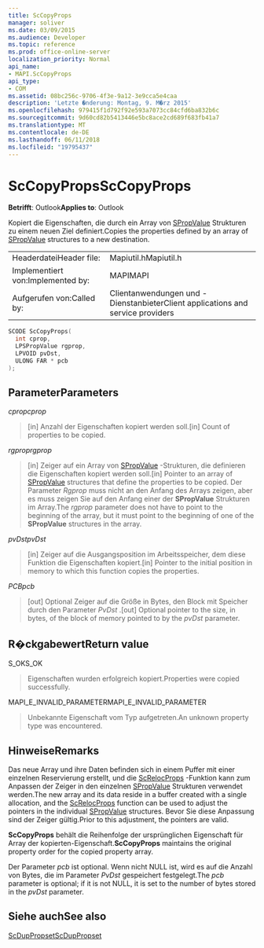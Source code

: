 ```yaml
---
title: ScCopyProps
manager: soliver
ms.date: 03/09/2015
ms.audience: Developer
ms.topic: reference
ms.prod: office-online-server
localization_priority: Normal
api_name:
- MAPI.ScCopyProps
api_type:
- COM
ms.assetid: 08bc256c-9706-4f3e-9a12-3e9cca5e4caa
description: 'Letzte �nderung: Montag, 9. M�rz 2015'
ms.openlocfilehash: 979415f1d792f92e593a7073cc84cfd6ba832b6c
ms.sourcegitcommit: 9d60cd82b5413446e5bc8ace2cd689f683fb41a7
ms.translationtype: MT
ms.contentlocale: de-DE
ms.lasthandoff: 06/11/2018
ms.locfileid: "19795437"
---
```

# <a name="sccopyprops"></a><span data-ttu-id="fc6f1-103">ScCopyProps</span><span class="sxs-lookup"><span data-stu-id="fc6f1-103">ScCopyProps</span></span>

  
  
<span data-ttu-id="fc6f1-104">**Betrifft**: Outlook</span><span class="sxs-lookup"><span data-stu-id="fc6f1-104">**Applies to**: Outlook</span></span> 
  
<span data-ttu-id="fc6f1-105">Kopiert die Eigenschaften, die durch ein Array von [SPropValue](spropvalue.md) Strukturen zu einem neuen Ziel definiert.</span><span class="sxs-lookup"><span data-stu-id="fc6f1-105">Copies the properties defined by an array of [SPropValue](spropvalue.md) structures to a new destination.</span></span> 
  
|||
|:-----|:-----|
|<span data-ttu-id="fc6f1-106">Headerdatei</span><span class="sxs-lookup"><span data-stu-id="fc6f1-106">Header file:</span></span>  <br/> |<span data-ttu-id="fc6f1-107">Mapiutil.h</span><span class="sxs-lookup"><span data-stu-id="fc6f1-107">Mapiutil.h</span></span>  <br/> |
|<span data-ttu-id="fc6f1-108">Implementiert von:</span><span class="sxs-lookup"><span data-stu-id="fc6f1-108">Implemented by:</span></span>  <br/> |<span data-ttu-id="fc6f1-109">MAPI</span><span class="sxs-lookup"><span data-stu-id="fc6f1-109">MAPI</span></span>  <br/> |
|<span data-ttu-id="fc6f1-110">Aufgerufen von:</span><span class="sxs-lookup"><span data-stu-id="fc6f1-110">Called by:</span></span>  <br/> |<span data-ttu-id="fc6f1-111">Clientanwendungen und -Dienstanbieter</span><span class="sxs-lookup"><span data-stu-id="fc6f1-111">Client applications and service providers</span></span>  <br/> |
   
```cpp
SCODE ScCopyProps(
  int cprop,
  LPSPropValue rgprop,
  LPVOID pvDst,
  ULONG FAR * pcb
);
```

## <a name="parameters"></a><span data-ttu-id="fc6f1-112">Parameter</span><span class="sxs-lookup"><span data-stu-id="fc6f1-112">Parameters</span></span>

 <span data-ttu-id="fc6f1-113">_cprop_</span><span class="sxs-lookup"><span data-stu-id="fc6f1-113">_cprop_</span></span>
  
> <span data-ttu-id="fc6f1-114">[in] Anzahl der Eigenschaften kopiert werden soll.</span><span class="sxs-lookup"><span data-stu-id="fc6f1-114">[in] Count of properties to be copied.</span></span> 
    
 <span data-ttu-id="fc6f1-115">_rgprop_</span><span class="sxs-lookup"><span data-stu-id="fc6f1-115">_rgprop_</span></span>
  
> <span data-ttu-id="fc6f1-116">[in] Zeiger auf ein Array von [SPropValue](spropvalue.md) -Strukturen, die definieren die Eigenschaften kopiert werden soll.</span><span class="sxs-lookup"><span data-stu-id="fc6f1-116">[in] Pointer to an array of [SPropValue](spropvalue.md) structures that define the properties to be copied.</span></span> <span data-ttu-id="fc6f1-117">Der Parameter _Rgprop_ muss nicht an den Anfang des Arrays zeigen, aber es muss zeigen Sie auf den Anfang einer der **SPropValue** Strukturen im Array.</span><span class="sxs-lookup"><span data-stu-id="fc6f1-117">The  _rgprop_ parameter does not have to point to the beginning of the array, but it must point to the beginning of one of the **SPropValue** structures in the array.</span></span> 
    
 <span data-ttu-id="fc6f1-118">_pvDst_</span><span class="sxs-lookup"><span data-stu-id="fc6f1-118">_pvDst_</span></span>
  
> <span data-ttu-id="fc6f1-119">[in] Zeiger auf die Ausgangsposition im Arbeitsspeicher, dem diese Funktion die Eigenschaften kopiert.</span><span class="sxs-lookup"><span data-stu-id="fc6f1-119">[in] Pointer to the initial position in memory to which this function copies the properties.</span></span> 
    
 <span data-ttu-id="fc6f1-120">_PCB_</span><span class="sxs-lookup"><span data-stu-id="fc6f1-120">_pcb_</span></span>
  
> <span data-ttu-id="fc6f1-121">[out] Optional Zeiger auf die Größe in Bytes, den Block mit Speicher durch den Parameter _PvDst_ .</span><span class="sxs-lookup"><span data-stu-id="fc6f1-121">[out] Optional pointer to the size, in bytes, of the block of memory pointed to by the  _pvDst_ parameter.</span></span> 
    
## <a name="return-value"></a><span data-ttu-id="fc6f1-122">R�ckgabewert</span><span class="sxs-lookup"><span data-stu-id="fc6f1-122">Return value</span></span>

<span data-ttu-id="fc6f1-123">S_OK</span><span class="sxs-lookup"><span data-stu-id="fc6f1-123">S_OK</span></span>
  
> <span data-ttu-id="fc6f1-124">Eigenschaften wurden erfolgreich kopiert.</span><span class="sxs-lookup"><span data-stu-id="fc6f1-124">Properties were copied successfully.</span></span>
    
<span data-ttu-id="fc6f1-125">MAPI_E_INVALID_PARAMETER</span><span class="sxs-lookup"><span data-stu-id="fc6f1-125">MAPI_E_INVALID_PARAMETER</span></span>
  
> <span data-ttu-id="fc6f1-126">Unbekannte Eigenschaft vom Typ aufgetreten.</span><span class="sxs-lookup"><span data-stu-id="fc6f1-126">An unknown property type was encountered.</span></span>
    
## <a name="remarks"></a><span data-ttu-id="fc6f1-127">Hinweise</span><span class="sxs-lookup"><span data-stu-id="fc6f1-127">Remarks</span></span>

<span data-ttu-id="fc6f1-128">Das neue Array und ihre Daten befinden sich in einem Puffer mit einer einzelnen Reservierung erstellt, und die [ScRelocProps](screlocprops.md) -Funktion kann zum Anpassen der Zeiger in den einzelnen [SPropValue](spropvalue.md) Strukturen verwendet werden.</span><span class="sxs-lookup"><span data-stu-id="fc6f1-128">The new array and its data reside in a buffer created with a single allocation, and the [ScRelocProps](screlocprops.md) function can be used to adjust the pointers in the individual [SPropValue](spropvalue.md) structures.</span></span> <span data-ttu-id="fc6f1-129">Bevor Sie diese Anpassung sind der Zeiger gültig.</span><span class="sxs-lookup"><span data-stu-id="fc6f1-129">Prior to this adjustment, the pointers are valid.</span></span> 
  
 <span data-ttu-id="fc6f1-130">**ScCopyProps** behält die Reihenfolge der ursprünglichen Eigenschaft für Array der kopierten-Eigenschaft.</span><span class="sxs-lookup"><span data-stu-id="fc6f1-130">**ScCopyProps** maintains the original property order for the copied property array.</span></span> 
  
<span data-ttu-id="fc6f1-131">Der Parameter _pcb_ ist optional. Wenn nicht NULL ist, wird es auf die Anzahl von Bytes, die im Parameter _PvDst_ gespeichert festgelegt.</span><span class="sxs-lookup"><span data-stu-id="fc6f1-131">The  _pcb_ parameter is optional; if it is not NULL, it is set to the number of bytes stored in the  _pvDst_ parameter.</span></span> 
  
## <a name="see-also"></a><span data-ttu-id="fc6f1-132">Siehe auch</span><span class="sxs-lookup"><span data-stu-id="fc6f1-132">See also</span></span>



[<span data-ttu-id="fc6f1-133">ScDupPropset</span><span class="sxs-lookup"><span data-stu-id="fc6f1-133">ScDupPropset</span></span>](scduppropset.md)

